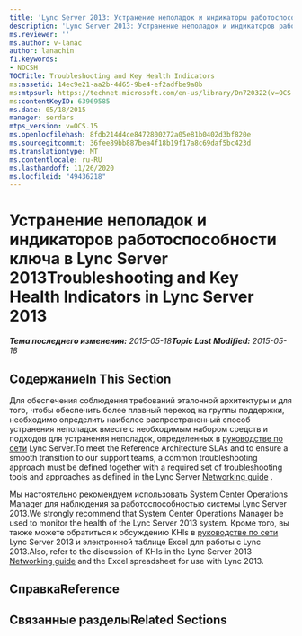 ```yaml
---
title: 'Lync Server 2013: Устранение неполадок и индикаторы работоспособности ключа'
description: 'Lync Server 2013: Устранение неполадок и индикаторов работоспособности ключа.'
ms.reviewer: ''
ms.author: v-lanac
author: lanachin
f1.keywords:
- NOCSH
TOCTitle: Troubleshooting and Key Health Indicators
ms:assetid: 14ec9e21-aa2b-4d65-9be4-ef2adfbe9a8b
ms:mtpsurl: https://technet.microsoft.com/en-us/library/Dn720322(v=OCS.15)
ms:contentKeyID: 63969585
ms.date: 05/18/2015
manager: serdars
mtps_version: v=OCS.15
ms.openlocfilehash: 8fdb214d4ce8472800272a05e81b0402d3bf820e
ms.sourcegitcommit: 36fee89bb887bea4f18b19f17a8c69daf5bc423d
ms.translationtype: MT
ms.contentlocale: ru-RU
ms.lasthandoff: 11/26/2020
ms.locfileid: "49436218"
---
```

# <a name="troubleshooting-and-key-health-indicators-in-lync-server-2013"></a><span data-ttu-id="ea9cb-103">Устранение неполадок и индикаторов работоспособности ключа в Lync Server 2013</span><span class="sxs-lookup"><span data-stu-id="ea9cb-103">Troubleshooting and Key Health Indicators in Lync Server 2013</span></span>

<div data-xmlns="http://www.w3.org/1999/xhtml">

<div class="topic" data-xmlns="http://www.w3.org/1999/xhtml" data-msxsl="urn:schemas-microsoft-com:xslt" data-cs="https://msdn.microsoft.com/">

<div data-asp="https://msdn2.microsoft.com/asp">



</div>

<div id="mainSection">

<div id="mainBody"><span data-ttu-id="ea9cb-104">

<span> </span></span><span class="sxs-lookup"><span data-stu-id="ea9cb-104">

<span> </span></span></span>

<span data-ttu-id="ea9cb-105">_**Тема последнего изменения:** 2015-05-18_</span><span class="sxs-lookup"><span data-stu-id="ea9cb-105">_**Topic Last Modified:** 2015-05-18_</span></span>

<div>

## <a name="in-this-section"></a><span data-ttu-id="ea9cb-106">Содержание</span><span class="sxs-lookup"><span data-stu-id="ea9cb-106">In This Section</span></span>

<span data-ttu-id="ea9cb-107">Для обеспечения соблюдения требований эталонной архитектуры и для того, чтобы обеспечить более плавный переход на группы поддержки, необходимо определить наиболее распространенный способ устранения неполадок вместе с необходимым набором средств и подходов для устранения неполадок, определенных в [руководстве по сети](https://go.microsoft.com/fwlink/p/?linkid=390677) Lync Server.</span><span class="sxs-lookup"><span data-stu-id="ea9cb-107">To meet the Reference Architecture SLAs and to ensure a smooth transition to our support teams, a common troubleshooting approach must be defined together with a required set of troubleshooting tools and approaches as defined in the Lync Server [Networking guide](https://go.microsoft.com/fwlink/p/?linkid=390677) .</span></span>

<span data-ttu-id="ea9cb-108">Мы настоятельно рекомендуем использовать System Center Operations Manager для наблюдения за работоспособностью системы Lync Server 2013.</span><span class="sxs-lookup"><span data-stu-id="ea9cb-108">We strongly recommend that System Center Operations Manager be used to monitor the health of the Lync Server 2013 system.</span></span> <span data-ttu-id="ea9cb-109">Кроме того, вы также можете обратиться к обсуждению KHIs в [руководстве по сети](https://go.microsoft.com/fwlink/p/?linkid=390677) Lync Server 2013 и электронной таблице Excel для работы с Lync 2013.</span><span class="sxs-lookup"><span data-stu-id="ea9cb-109">Also, refer to the discussion of KHIs in the Lync Server 2013 [Networking guide](https://go.microsoft.com/fwlink/p/?linkid=390677) and the Excel spreadsheet for use with Lync 2013.</span></span>

</div>

<div>

## <a name="reference"></a><span data-ttu-id="ea9cb-110">Справка</span><span class="sxs-lookup"><span data-stu-id="ea9cb-110">Reference</span></span>

</div>

<div>

## <a name="related-sections"></a><span data-ttu-id="ea9cb-111">Связанные разделы</span><span class="sxs-lookup"><span data-stu-id="ea9cb-111">Related Sections</span></span>

<span data-ttu-id="ea9cb-112"></div>

</div>

<span> </span>

</div>

</div>

</span><span class="sxs-lookup"><span data-stu-id="ea9cb-112"></div>

</div>

<span> </span>

</div>

</div>

</span></span></div>

